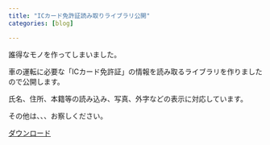 ```yaml
---
title: "ICカード免許証読み取りライブラリ公開"
categories: [blog]

---
```


誰得なモノを作ってしまいました。

車の運転に必要な「ICカード免許証」の情報を読み取るライブラリを作りましたので公開します。

氏名、住所、本籍等の読み込み、写真、外字などの表示に対応しています。

その他は、、、お察しください。

[ダウンロード][1]

 [1]: /soft/tool/icdl_20110223.zip "libicdl"